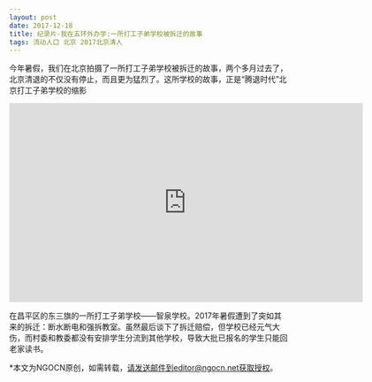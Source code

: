 ```yaml
---
layout: post
date: 2017-12-18
title: 纪录片-我在五环外办学:一所打工子弟学校被拆迁的故事
tags: 流动人口 北京 2017北京清人  
---
```


今年暑假，我们在北京拍摄了一所打工子弟学校被拆迁的故事，两个多月过去了，北京清退的不仅没有停止，而且更为猛烈了。这所学校的故事，正是“腾退时代”北京打工子弟学校的缩影

<iframe width="640" height="360" src="https://youtu.be/Erva2t6bK3g" frameborder="0" allowfullscreen></iframe>

<!--more-->

在昌平区的东三旗的一所打工子弟学校——智泉学校。2017年暑假遭到了突如其来的拆迁：断水断电和强拆教室。虽然最后谈下了拆迁赔偿，但学校已经元气大伤，而村委和教委都没有安排学生分流到其他学校，导致大批已报名的学生只能回老家读书。


*本文为NGOCN原创，如需转载，请发送邮件到editor@ngocn.net获取授权。
